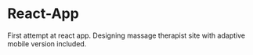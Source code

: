 # React-App
First attempt at react app. Designing massage therapist site with adaptive mobile version included. 
